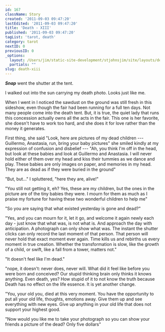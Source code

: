 ```yaml
---
id: 167
className: Story
created: '2011-09-03 09:47:20'
lastEdited: '2011-09-03 09:47:20'
title: 'Death - XIII'
published: '2011-09-03 09:47:20'
tagList: 'tarot, death'
category: tarot
nextID: 0
previousID: 0
_options:
  layout: /Users/jim/static-site-development/stjohnsjim/site/layouts/default.static.ttml
  partials: ""
slug: death-xiii
---
```

<p><span ><em><strong>Snap</strong></em> went the shutter at the tent.</span></p>
<p>I walked out into the sun carrying my death photo.  Looks just like me.</p>
<p>When I went in I noticed the sawdust on the ground was still fresh in this sideshow, even though the fair had been running for a full ten days.  Not many people come into the death tent.  But, it is true, the quiet lady that runs this concession actually owns all the acts in the fair.  This one is her favorite, she doesn't have to work too hard, and she does it for love rather than the money it generates.</p>
<p>First thing, she said "Look, here are pictures of my dead children --- Guillermo, Anastasia, run, bring your baby pictures" she smiled kindly at my expression of confusion and disbelief --- "Ah, you think I'm off in the head, but look at these babies and look at Guillermo and Anastasia.  I will never hold either of them over my head and kiss their tummies as we dance and play.  These babies are only images on paper, and memories in my head. They are as dead as if they were buried in the ground"</p>
<p>"But, but..." I spluttered, "here they are, alive!"</p>
<p>"You still not getting it, eh? Yes, these are my children, but the ones in the picture are of the tiny babies they were.  I mourn for them as much as I praise my fortune for having these two wonderful children to help me"</p>
<p>"So you are saying that what existed yesterday is gone and dead?"</p>
<p>"Yes, and you can mourn for it, let it go, and welcome it again newly each day - just know that what was, is not what is. And approach the day with anticipation. A photograph can only show what was.  The instant the shutter clicks can only record the last moment of that person.  That person will never hold that exact moment ever again.  Time kills us and rebirths us every moment in true creation.  Whether the transformation is slow, like the growth of a child, or swift, like a fall from a tower, matters not."</p>
<p>"It doesn't feel like I'm dead."</p>
<p>"nope, it doesn't: never does, never will.  What did it feel like before you were born and conceived? Our stupid thinking brain only thinks it knows anything. Even death, yes?  How stupid of it to not know the truth because Death has no effect on the life essence.  It is yet another change.</p>
<p>"You, your old you, died at this very moment.  You have the opportunity to put all your old life, thoughts, emotions away.  Give them up and see everything with new eyes.  Give up anything in your old life that does not support your highest good.</p>
<p>"Now would you like me to take your photograph so you can show your friends a picture of the dead?  Only five dollars"</p>